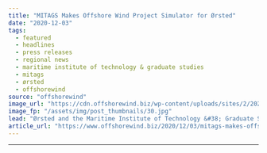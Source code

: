 ```yaml
---
title: "MITAGS Makes Offshore Wind Project Simulator for Ørsted"
date: "2020-12-03"
tags: 
  - featured
  - headlines
  - press releases
  - regional news
  - maritime institute of technology & graduate studies
  - mitags
  - ørsted
  - offshorewind
source: "offshorewind"
image_url: "https://cdn.offshorewind.biz/wp-content/uploads/sites/2/2020/12/02154003/MITAGS-Makes-Offshore-Wind-Project-Simulator-for-%C3%98rsted.jpg"
image_fp: "/assets/img/post_thumbnails/30.jpg"
lead: "Ørsted and the Maritime Institute of Technology &#38; Graduate Studies (MITAGS) have formed a"
article_url: "https://www.offshorewind.biz/2020/12/03/mitags-makes-offshore-wind-project-simulator-for-orsted/"
---
```


---
